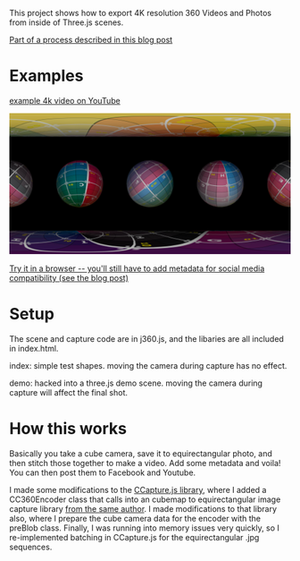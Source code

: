 This project shows how to export 4K resolution 360 Videos and Photos from inside of Three.js scenes.

[Part of a process described in this blog post](https://medium.com/p/788226f2c75f)

# Examples
[example 4k video on YouTube ](https://www.youtube.com/watch?v=GcY7f8EYEQg)

![Alt text](screencap.jpg?raw=true "Optional Title")

[Try it in a browser -- you'll still have to add metadata for social media compatibility (see the blog post)](https://imgntn.github.io/j360/)


# Setup

The scene and capture code are in j360.js, and the libaries are all included in index.html.

index: simple test shapes.  moving the camera during capture has no effect.

demo: hacked into a three.js demo scene.  moving the camera during capture will affect the final shot.

# How this works
Basically you take a cube camera, save it to equirectangular photo, and then stitch those together to make a video.  Add some metadata and voila! You can then post them to Facebook and Youtube.

I made some modifications to the [CCapture.js library](https://github.com/spite/ccapture.js/), where I added a CC360Encoder class that calls into an cubemap to equirectangular image capture library [from the same author](https://github.com/spite/THREE.CubemapToEquirectangular). I made modifications to that library also, where I prepare the cube camera data for the encoder with the preBlob class.  Finally, I was running into memory issues very quickly, so I re-implemented batching in CCapture.js for the equirectangular .jpg sequences.

